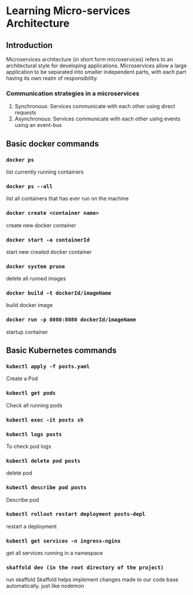 # Learning Micro-services Architecture

## Introduction

Microservices architecture (in short form microservices) refers to an architectural style for developing applications. Microservices allow a large application to be separated into smaller independent parts, with each part having its own realm of responsibility.

### Communication strategies in a microservices

1. Synchronous: Services communicate with each other using direct requests
2. Asynchronous: Services communicate with each other using events using an event-bus

## Basic docker commands

### `docker ps`

list currently running containers

### `docker ps --all`

list all containers that has ever run on the machine

### `docker create <container name>`

create new docker container

### `docker start -a containerId`

start new created docker container

### `docker system prune`

delete all runned images

### `docker build -t dockerId/imageName`

build docker image

### `docker run -p 8080:8080 dockerId/imageName`

startup container

## Basic Kubernetes commands

### `kubectl apply -f posts.yaml`

Create a Pod

### `kubectl get pods`

Check all running pods

### `kubectl exec -it posts sh`

### `kubectl logs posts`

To check pod logs

### `kubectl delete pod posts`

delete pod

### `kubectl describe pod posts`

Describe pod

### `kubectl rollout restart deployment posts-depl`

restart a deployment

### `kubectl get services -n ingress-nginx`

get all services running in a namespace

### `skaffold dev (in the root directory of the project)`

run skaffold
Skaffold helps implement changes made to our code base automatically. just like nodemon
